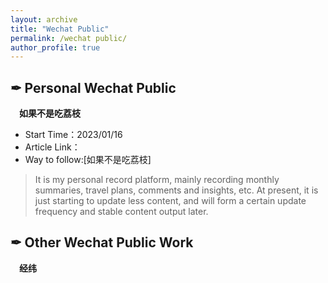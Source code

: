 ```yaml
---
layout: archive
title: "Wechat Public"
permalink: /wechat public/
author_profile: true
---
```



## ✒ Personal Wechat Public
&emsp;**如果不是吃荔枝**
- Start Time：2023/01/16
- Article Link：
- Way to follow:[如果不是吃荔枝]
> It is my personal record platform, mainly recording monthly summaries, travel plans, comments and insights, etc. At present, it is just starting to update less content, and will form a certain update frequency and stable content output later.

## ✒ Other Wechat Public Work
&emsp;**经纬**
